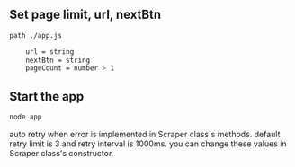 ## Set page limit, url, nextBtn

```bash
path ./app.js

    url = string
    nextBtn = string
    pageCount = number > 1

```

## Start the app

```bash
node app
```

auto retry when error is implemented in Scraper class's methods. default retry limit is 3 and retry interval is 1000ms. you can change these values in Scraper class's constructor.

